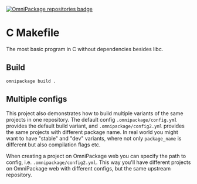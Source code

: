 [![OmniPackage repositories badge](https://repositories.omnipackage.org/oleg/examples-c-makefile/examples-c-makefile.svg)](https://web.omnipackage.org/oleg/examples-c-makefile/install)

# C Makefile

The most basic program in C without dependencies besides libc.

## Build

```
omnipackage build .
```

## Multiple configs

This project also demonstrates how to build multiple variants of the same projects in one repository. The default config `.omnipackage/config.yml` provides the default build variant, and `.omnipackage/config2.yml` provides the same projects with different package name. In real world you might want to have "stable" and "dev" variants, where not only `package_name` is different but also compilation flags etc.

When creating a project on OmniPackage web you can specify the path to config, i.e. `.omnipackage/config2.yml`. This way you'll have different projects on OmniPackage web with different configs, but the same upstream repository.
